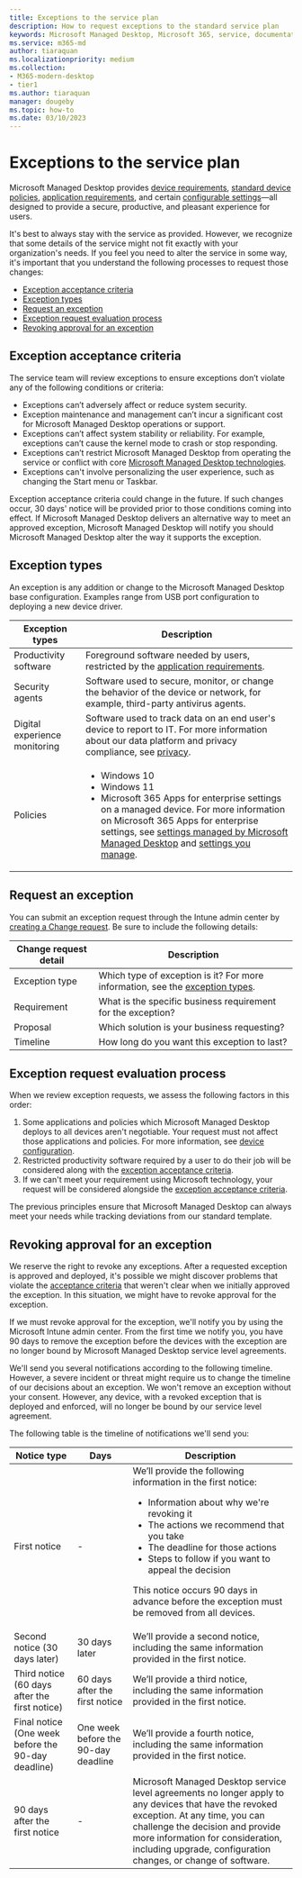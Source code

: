```yaml
---
title: Exceptions to the service plan
description: How to request exceptions to the standard service plan
keywords: Microsoft Managed Desktop, Microsoft 365, service, documentation
ms.service: m365-md
author: tiaraquan
ms.localizationpriority: medium
ms.collection: 
- M365-modern-desktop
- tier1
ms.author: tiaraquan
manager: dougeby
ms.topic: how-to
ms.date: 03/10/2023
---
```


# Exceptions to the service plan

Microsoft Managed Desktop provides [device requirements](../prepare/device-requirements.md), [standard device policies](../operate/device-policies.md), [application requirements](../prepare/app-requirements.md), and certain [configurable settings](../operate/config-setting-overview.md)—all designed to provide a secure, productive, and pleasant experience for users.  

It's best to always stay with the service as provided. However, we recognize that some details of the service might not fit exactly with your organization's needs. If you feel you need to alter the service in some way, it's important that you understand the following processes to request those changes:

- [Exception acceptance criteria](#exception-acceptance-criteria)
- [Exception types](#exception-types)
- [Request an exception](#request-an-exception)
- [Exception request evaluation process](#exception-request-evaluation-process)
- [Revoking approval for an exception](#revoking-approval-for-an-exception)

## Exception acceptance criteria

The service team will review exceptions to ensure exceptions don’t violate any of the following conditions or criteria:  

- Exceptions can’t adversely affect or reduce system security.
- Exception maintenance and management can’t incur a significant cost for Microsoft Managed Desktop operations or support.
- Exceptions can’t affect system stability or reliability. For example, exceptions can’t cause the kernel mode to crash or stop responding.
- Exceptions can’t restrict Microsoft Managed Desktop from operating the service or conflict with core [Microsoft Managed Desktop technologies](../overview/operating-system.md).
- Exceptions can't involve personalizing the user experience, such as changing the Start menu or Taskbar.

Exception acceptance criteria could change in the future. If such changes occur, 30 days' notice will be provided prior to those conditions coming into effect. If Microsoft Managed Desktop delivers an alternative way to meet an approved exception, Microsoft Managed Desktop will notify you should Microsoft Managed Desktop alter the way it supports the exception.

## Exception types

An exception is any addition or change to the Microsoft Managed Desktop base configuration. Examples range from USB port configuration to deploying a new device driver.

| Exception types | Description |
| ----- | ----- |
| Productivity software | Foreground software needed by users, restricted by the [application requirements](../prepare/app-requirements.md). |
| Security agents | Software used to secure, monitor, or change the behavior of the device or network, for example, third-party antivirus agents. |
| Digital experience monitoring | Software used to track data on an end user's device to report to IT. For more information about our data platform and privacy compliance, see [privacy](../overview/privacy-personal-data.md).|
| Policies | <ul><li>Windows 10</li><li>Windows 11</li><li>Microsoft 365 Apps for enterprise settings on a managed device. For more information on Microsoft 365 Apps for enterprise settings, see [settings managed by Microsoft Managed Desktop](../operate/m365-apps.md#settings-managed-by-microsoft-managed-desktop) and [settings you manage](../operate/m365-apps.md#settings-you-manage).</li></ul> |

## Request an exception

You can submit an exception request through the Intune admin center by [creating a Change request](../operate/support-request.md). Be sure to include the following details:

| Change request detail | Description |
| ----- | ----- |
| Exception type | Which type of exception is it? For more  information, see the [exception types](#exception-types). |
| Requirement | What is the specific business requirement for the exception? |
| Proposal | Which solution is your business requesting? |
| Timeline | How long do you want this exception to last? |

## Exception request evaluation process

When we review exception requests, we assess the following factors in this order:  

1. Some applications and policies which Microsoft Managed Desktop deploys to all devices aren't negotiable. Your request must not affect those applications and policies. For more information, see [device configuration](../operate/device-policies.md).  
2. Restricted productivity software required by a user to do their job will be considered along with the [exception acceptance criteria](#exception-acceptance-criteria).  
3. If we can't meet your requirement using Microsoft technology, your request will be considered alongside the [exception acceptance criteria](#exception-acceptance-criteria).  

The previous principles ensure that Microsoft Managed Desktop can always meet your needs while tracking deviations from our standard template.  

## Revoking approval for an exception

We reserve the right to revoke any exceptions. After a requested exception is approved and deployed, it's possible we might discover problems that violate the [acceptance criteria](#exception-acceptance-criteria) that weren't clear when we initially approved the exception. In this situation, we might have to revoke approval for the exception.  

If we must revoke approval for the exception, we'll notify you by using the Microsoft Intune admin center. From the first time we notify you, you have 90 days to remove the exception before the devices with the exception are no longer bound by Microsoft Managed Desktop service level agreements.  

We'll send you several notifications according to the following timeline. However, a severe incident or threat might require us to change the timeline of our decisions about an exception. We won't remove an exception without your consent. However, any device, with a revoked exception that is deployed and enforced, will no longer be bound by our service level agreement.

The following table is the timeline of notifications we'll send you:

| Notice type | Days | Description |
| ----- | ----- | ----- |
| First notice | - | We’ll provide the following information in the first notice:<br><ul><li>Information about why we're revoking it</li><li>The actions we recommend that you take</li><li>The deadline for those actions</li><li>Steps to follow if you want to appeal the decision</li></ul><p>This notice occurs 90 days in advance before the exception must be removed from all devices.</p> |
| Second notice (30 days later) | 30 days later | We’ll provide a second notice, including the same information provided in the first notice. |
| Third notice (60 days after the first notice) | 60 days after the first notice | We’ll provide a third notice, including the same information provided in the first notice. |
| Final notice (One week before the 90-day deadline) | One week before the 90-day deadline | We’ll provide a fourth notice, including the same information provided in the first notice. |
| 90 days after the first notice | - | Microsoft Managed Desktop service level agreements no longer apply to any devices that have the revoked exception. At any time, you can challenge the decision and provide more information for consideration, including upgrade, configuration changes, or change of software. |
